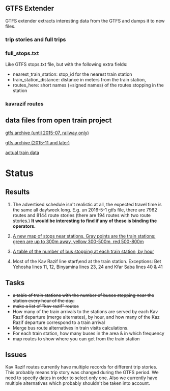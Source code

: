 
GTFS Extender
-------------
GTFS extender extracts interesting data from the GTFS and dumps it to new files. 

### trip stories and full trips


### full_stops.txt
Like GTFS stops.txt file, but with the following extra fields:

- nearest_train_station: stop_id for the nearest train station 
- train_station_distance: distance in meters from the train station,
- routes_here: short names (=signed names) of the routes stopping in the station


### kavrazif routes 


data files from open train project
----------------------------------

[gtfs archive (until 2015-07, railway only)](http://192.241.154.128/gtfs-data/)

[gtfs archive (2015-11 and later)](http://gtfs.otrain.org/static/archive/)

[actual train data](http://otrain.org/files/)




Status
======
Results
-------
1. The advertised schedule isn't realistic at all, the expected travel time is the same all day\week long.  E.g. un 2016-5-1 gtfs file, 
there are 7962 routes and 8144 route stories (there are 194 routes with two route stories.) **It would be interesting to find if any of these is binding the operators.**

2. [A new map of stops near stations. Gray points are the train stations; green are up to 300m away, yellow 300-500m, red 500-800m](http://arcg.is/25LMpxg)

3. [A table of the number of bus stopping at each train station, by hour](https://docs.google.com/spreadsheets/d/1aAlK9Tmp0VT0LmBvEaLj0yJ_21-UtNWyrYKBa9pjWxo/edit?usp=sharing)

4. Most of the Kav Razif line start\end at the train station. Exceptions: Bet Yehosha lines 11, 12, Binyamina lines 
   23, 24 and Kfar Saba lines 40 & 41


Tasks
-----
* ~~a table of train stations with the number of buses stopping near the station every hour of the day.~~
* ~~make a list of "kav razif" routes~~
* How many of the train arrivals to the stations are served by each Kav Razif departure (merge alternates),
by hour, and how many of the Kaz Razif departure correspond to a train arrival 
* Merge bus route alternatives in train visits calculations. 
* For each train station, how many buses in the area & in which frequency
* map routes to show where you can get from the train station 


Issues
------
Kav Razif routes currently have multiple records for different trip stories. This probably means trip story was changed
during the GTFS period. We need to specify dates in order to select only one.
Also we currently have multiple alternatives which probably shouldn't be taken into account.
